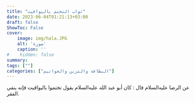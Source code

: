 ```yaml
---
title: "ثواب التختم باليواقيت"
date: 2023-06-04T01:21:13+03:00
draft: false
ShowToc: False
cover:
    image: img/hala.JPG
    alt: 'صورة'
    caption: ''
#    hidden: false
summary: 
tags: [""]
categories: ["النظافة والتزين والخواتيم"]
---
```

عن الرضا عليه‌السلام قال :
كان أبو عبد الله عليه‌السلام يقول تختموا باليواقيت فإنه ينفي الفقر.


